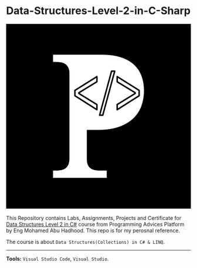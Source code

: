 # Data-Structures-Level-2-in-C-Sharp

![Programming Advices Logo](/Programming%20Advices.jpg)

This Repository contains Labs, Assignments, Projects and Certificate for [Data Structures Level 2 in C#](https://programmingadvices.com/courses) course from Programming Advices Platform by Eng Mohamed Abu Hadhood. This repo is for my perosnal reference.

The course is about `Data Structures(Collections) in C# & LINQ`.

---

**Tools:** `Visual Studio Code`, `Visual Studio`.